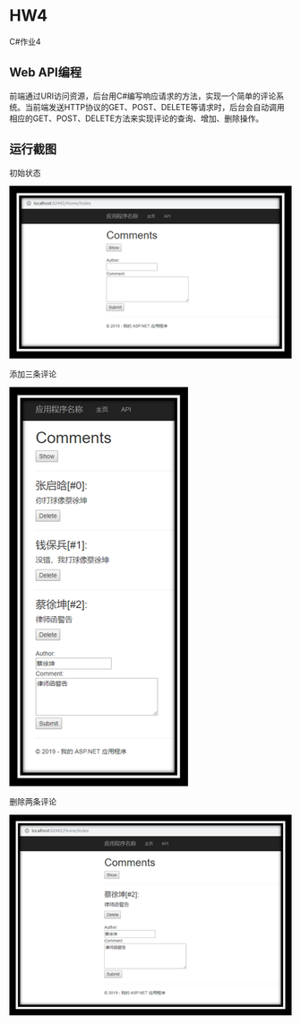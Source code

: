 # HW4
C#作业4
## Web API编程
前端通过URI访问资源，后台用C#编写响应请求的方法，实现一个简单的评论系统。当前端发送HTTP协议的GET、POST、DELETE等请求时，后台会自动调用相应的GET、POST、DELETE方法来实现评论的查询、增加、删除操作。
## 运行截图
初始状态

![截图一](screenshot1.png)

添加三条评论

![截图二](screenshot2.png)

删除两条评论

![截图三](screenshot3.png)
